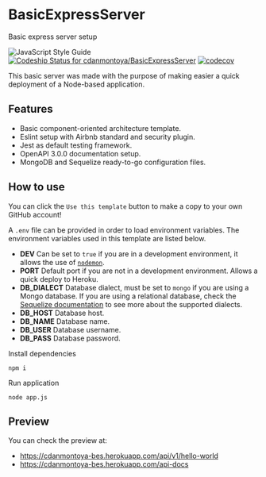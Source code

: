 # BasicExpressServer
Basic express server setup

![JavaScript Style Guide](https://img.shields.io/badge/code_style-airbnb-brightgreen.svg) [![Codeship Status for cdanmontoya/BasicExpressServer](https://app.codeship.com/projects/5db400b0-280f-0138-76df-464d1783be21/status?branch=master)](https://app.codeship.com/projects/383816) [![codecov](https://codecov.io/gh/cdanmontoya/BasicExpressServer/branch/master/graph/badge.svg)](https://codecov.io/gh/cdanmontoya/BasicExpressServer)

This basic server was made with the purpose of making easier a quick deployment of a Node-based application.

## Features

- Basic component-oriented architecture template.
- Eslint setup with Airbnb standard and security plugin.
- Jest as default testing framework.
- OpenAPI 3.0.0 documentation setup.
- MongoDB and Sequelize ready-to-go configuration files.

## How to use
You can click the ``Use this template`` button to make a copy to your own GitHub account!

A ``.env`` file can be provided in order to load environment variables. The environment variables used in this template are listed below.

- **DEV** Can be set to ``true`` if you are in a development environment, it allows the use of [``nodemon``](https://www.npmjs.com/package/nodemon).
- **PORT** Default port if you are not in a development environment. Allows a quick deploy to Heroku.
- **DB_DIALECT** Database dialect, must be set to ``mongo`` if you are using a Mongo database. If you are using a relational database, check the [Sequelize documentation](https://sequelize.readthedocs.io/en/1.7.0/docs/usage/#dialects) to see more about the supported dialects.
- **DB_HOST** Database host.
- **DB_NAME** Database name.
- **DB_USER** Database username.
- **DB_PASS** Database password.

Install dependencies

`` npm i ``

Run application

`` node app.js ``

## Preview

You can check the preview at:

- https://cdanmontoya-bes.herokuapp.com/api/v1/hello-world
- https://cdanmontoya-bes.herokuapp.com/api-docs
